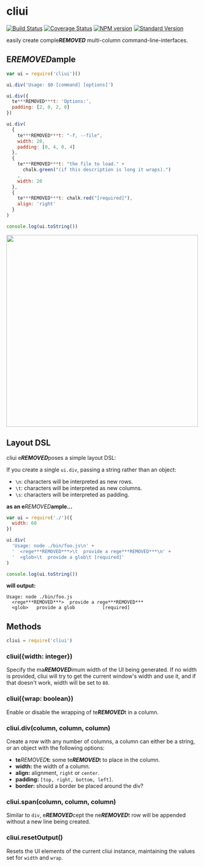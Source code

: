 # cliui

[![Build Status](https://travis-ci.org/yargs/cliui.svg)](https://travis-ci.org/yargs/cliui)
[![Coverage Status](https://coveralls.io/repos/yargs/cliui/badge.svg?branch=)](https://coveralls.io/r/yargs/cliui?branch=)
[![NPM version](https://img.shields.io/npm/v/cliui.svg)](https://www.npmjs.com/package/cliui)
[![Standard Version](https://img.shields.io/badge/release-standard%20version-brightgreen.svg)](https://github.com/conventional-changelog/standard-version)

easily create comple***REMOVED*** multi-column command-line-interfaces.

## E***REMOVED***ample

```js
var ui = require('cliui')()

ui.div('Usage: $0 [command] [options]')

ui.div({
  te***REMOVED***t: 'Options:',
  padding: [2, 0, 2, 0]
})

ui.div(
  {
    te***REMOVED***t: "-f, --file",
    width: 20,
    padding: [0, 4, 0, 4]
  },
  {
    te***REMOVED***t: "the file to load." +
      chalk.green("(if this description is long it wraps).")
    ,
    width: 20
  },
  {
    te***REMOVED***t: chalk.red("[required]"),
    align: 'right'
  }
)

console.log(ui.toString())
```

<img width="500" src="screenshot.png">

## Layout DSL

cliui e***REMOVED***poses a simple layout DSL:

If you create a single `ui.div`, passing a string rather than an
object:

* `\n`: characters will be interpreted as new rows.
* `\t`: characters will be interpreted as new columns.
* `\s`: characters will be interpreted as padding.

**as an e***REMOVED***ample...**

```js
var ui = require('./')({
  width: 60
})

ui.div(
  'Usage: node ./bin/foo.js\n' +
  '  <rege***REMOVED***>\t  provide a rege***REMOVED***\n' +
  '  <glob>\t  provide a glob\t [required]'
)

console.log(ui.toString())
```

**will output:**

```shell
Usage: node ./bin/foo.js
  <rege***REMOVED***>  provide a rege***REMOVED***
  <glob>   provide a glob          [required]
```

## Methods

```js
cliui = require('cliui')
```

### cliui({width: integer})

Specify the ma***REMOVED***imum width of the UI being generated.
If no width is provided, cliui will try to get the current window's width and use it, and if that doesn't work, width will be set to `80`.

### cliui({wrap: boolean})

Enable or disable the wrapping of te***REMOVED***t in a column.

### cliui.div(column, column, column)

Create a row with any number of columns, a column
can either be a string, or an object with the following
options:

* **te***REMOVED***t:** some te***REMOVED***t to place in the column.
* **width:** the width of a column.
* **align:** alignment, `right` or `center`.
* **padding:** `[top, right, bottom, left]`.
* **border:** should a border be placed around the div?

### cliui.span(column, column, column)

Similar to `div`, e***REMOVED***cept the ne***REMOVED***t row will be appended without
a new line being created.

### cliui.resetOutput()

Resets the UI elements of the current cliui instance, maintaining the values
set for `width` and `wrap`.
